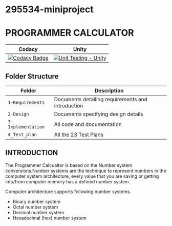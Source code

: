 # 295534-miniproject
# PROGRAMMER CALCULATOR

Codacy  | Unity |
|---------|-----------
|[![Codacy Badge](https://app.codacy.com/project/badge/Grade/4f3d790d14654a32b4efe22d671817b4)](https://www.codacy.com/gh/Vishnupriya0805/295534-miniproject/dashboard?utm_source=github.com&amp;utm_medium=referral&amp;utm_content=Vishnupriya0805/295534-miniproject&amp;utm_campaign=Badge_Grade)|[![Unit Testing - Unity](https://github.com/Vishnupriya0805/295534-miniproject/actions/workflows/unity.yml/badge.svg)](https://github.com/Vishnupriya0805/295534-miniproject/actions/workflows/unity.yml)

## Folder Structure
Folder             | Description
-------------------| -----------------------------------------
`1-Requirements`   | Documents detailing requirements and introduction
`2-Design`         | Documents specifying design details
`3-Implementation` | All code and documentation
`4_Test_plan`      | All the 23 Test Plans


## INTRODUCTION
  
The Programmer Calcualtor is based on the Number system conversions.Number systems are the technique to represent numbers in the computer system architecture, 
every value that you are saving or getting into/from computer memory has a defined number 
system.
   
Computer architecture supports following number systems.
* Binary number system
* Octal number system
* Decimal number system
* Hexadecimal (hex) number system
